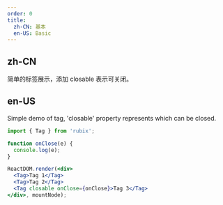 ```yaml
---
order: 0
title: 
  zh-CN: 基本
  en-US: Basic
---
```


## zh-CN

简单的标签展示，添加 closable 表示可关闭。

## en-US

Simple demo of tag, 'closable' property represents which can be closed.

````jsx
import { Tag } from 'rubix';

function onClose(e) {
  console.log(e);
}

ReactDOM.render(<div>
  <Tag>Tag 1</Tag>
  <Tag>Tag 2</Tag>
  <Tag closable onClose={onClose}>Tag 3</Tag>
</div>, mountNode);
````
